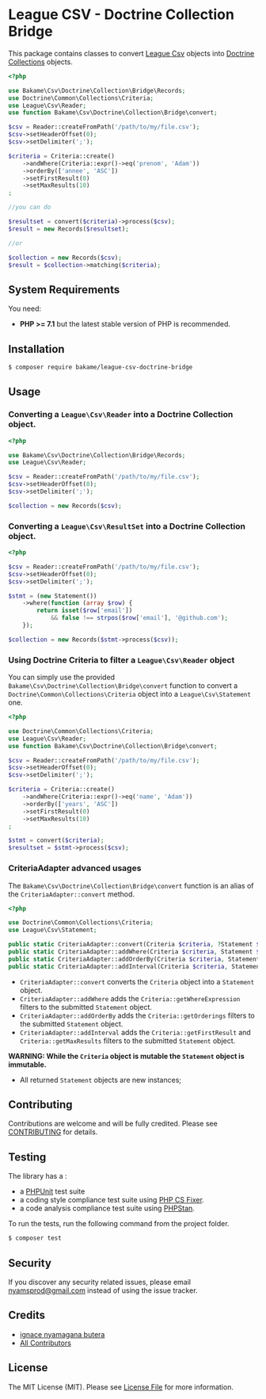 League CSV - Doctrine Collection Bridge
=======

This package contains classes to convert [League Csv](https://csv.thephpleague.com) objects into [Doctrine Collections](https://www.doctrine-project.org/projects/collections.html) objects.

```php
<?php

use Bakame\Csv\Doctrine\Collection\Bridge\Records;
use Doctrine\Common\Collections\Criteria;
use League\Csv\Reader;
use function Bakame\Csv\Doctrine\Collection\Bridge\convert;

$csv = Reader::createFromPath('/path/to/my/file.csv');
$csv->setHeaderOffset(0);
$csv->setDelimiter(';');

$criteria = Criteria::create()
    ->andWhere(Criteria::expr()->eq('prenom', 'Adam'))
    ->orderBy(['annee', 'ASC'])
    ->setFirstResult(0)
    ->setMaxResults(10)
;

//you can do

$resultset = convert($criteria)->process($csv);
$result = new Records($resultset);

//or

$collection = new Records($csv);
$result = $collection->matching($criteria);
```

System Requirements
-------

You need:

- **PHP >= 7.1** but the latest stable version of PHP is recommended.

Installation
--------

```bash
$ composer require bakame/league-csv-doctrine-bridge
```

Usage
--------

### Converting a `League\Csv\Reader` into a Doctrine Collection object.

```php
<?php

use Bakame\Csv\Doctrine\Collection\Bridge\Records;
use League\Csv\Reader;

$csv = Reader::createFromPath('/path/to/my/file.csv');
$csv->setHeaderOffset(0);
$csv->setDelimiter(';');

$collection = new Records($csv);
```

### Converting a `League\Csv\ResultSet` into a Doctrine Collection object.

```php
<?php

$csv = Reader::createFromPath('/path/to/my/file.csv');
$csv->setHeaderOffset(0);
$csv->setDelimiter(';');

$stmt = (new Statement())
    ->where(function (array $row) {
        return isset($row['email'])
            && false !== strpos($row['email'], '@github.com');
    });

$collection = new Records($stmt->process($csv));
```

### Using Doctrine Criteria to filter a `League\Csv\Reader` object

You can simply use the provided `Bakame\Csv\Doctrine\Collection\Bridge\convert` function to convert a `Doctrine\Common\Collections\Criteria` object into a `League\Csv\Statement` one.

```php
<?php

use Doctrine\Common\Collections\Criteria;
use League\Csv\Reader;
use function Bakame\Csv\Doctrine\Collection\Bridge\convert;

$csv = Reader::createFromPath('/path/to/my/file.csv');
$csv->setHeaderOffset(0);
$csv->setDelimiter(';');

$criteria = Criteria::create()
    ->andWhere(Criteria::expr()->eq('name', 'Adam'))
    ->orderBy(['years', 'ASC'])
    ->setFirstResult(0)
    ->setMaxResults(10)
;

$stmt = convert($criteria);
$resultset = $stmt->process($csv);
```

### CriteriaAdapter advanced usages

The `Bakame\Csv\Doctrine\Collection\Bridge\convert` function is an alias of the `CriteriaAdapter::convert` method.

```php
<?php

use Doctrine\Common\Collections\Criteria;
use League\Csv\Statement;

public static CriteriaAdapter::convert(Criteria $criteria, ?Statement $stmt = null): Statement
public static CriteriaAdapter::addWhere(Criteria $criteria, Statement $stmt): Statement
public static CriteriaAdapter::addOrderBy(Criteria $criteria, Statement $stmt): Statement
public static CriteriaAdapter::addInterval(Criteria $criteria, Statement $stmt): Statement
```

- `CriteriaAdapter::convert` converts the `Criteria` object into a `Statement` object.
- `CriteriaAdapter::addWhere` adds the `Criteria::getWhereExpression` filters to the submitted `Statement` object.
- `CriteriaAdapter::addOrderBy` adds the `Criteria::getOrderings` filters to the submitted `Statement` object.
- `CriteriaAdapter::addInterval` adds the `Criteria::getFirstResult` and `Criteria::getMaxResults` filters to the submitted `Statement` object.

**WARNING: While the `Criteria` object is mutable the `Statement` object is immutable.**

- All returned `Statement` objects are new instances;

Contributing
-------

Contributions are welcome and will be fully credited. Please see [CONTRIBUTING](.github/CONTRIBUTING.md) for details.

Testing
-------

The library has a :

- a [PHPUnit](https://phpunit.de) test suite
- a coding style compliance test suite using [PHP CS Fixer](http://cs.sensiolabs.org/).
- a code analysis compliance test suite using [PHPStan](https://github.com/phpstan/phpstan).

To run the tests, run the following command from the project folder.

``` bash
$ composer test
```

Security
-------

If you discover any security related issues, please email nyamsprod@gmail.com instead of using the issue tracker.

Credits
-------

- [ignace nyamagana butera](https://github.com/nyamsprod)
- [All Contributors](https://github.com/bakame-php/league-csv-criteria-adapter/contributors)

License
-------

The MIT License (MIT). Please see [License File](LICENSE) for more information.